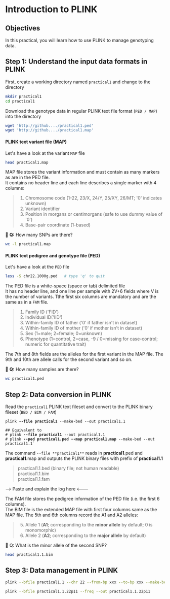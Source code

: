 # Introduction to PLINK

## Objectives
In this practical, you will learn how to use PLINK to manage genotyping data.

## Step 1: Understand the input data formats in PLINK
First, create a working directory named `practical1` and change to the directory
```bash
mkdir practical1
cd practical1
```
Download the genotype data in regular PLINK text file format (`PED / MAP`) into the directory
```bash
wget 'http://github..../practical1.ped'
wget 'http://github..../practical1.map'
```

#### PLINK text variant file (MAP)
Let's have a look at the variant `MAP` file
```bash
head practical1.map
```
MAP file stores the variant information and must contain as many markers as are in the PED file.<br>
It contains no header line and each line describes a single marker with 4 columns:

> 1. Chromosome code (1-22, 23/X, 24/Y, 25/XY, 26/MT; '0' indicates unknown)<br>
> 2. Variant identifier<br>
> 3. Position in morgans or centimorgans (safe to use dummy value of '0')<br>
> 4. Base-pair coordinate (1-based)

:green_book: **Q:** How many SNPs are there?
```bash
wc -l practical1.map
```

#### PLINK text pedigree and genotype file (PED)
Let's have a look at the `PED` file
```bash
less -S chr22.1000g.ped   # type 'q' to quit
```
The PED file is a white-space (space or tab) delimited file<br>
It has no header line, and one line per sample with 2V+6 fields where V is the number of variants. Tthe first six columns are mandatory and are the same as  in a `FAM` file. 

> 1. Family ID ('FID')<br>
> 2. Individual ID('IID')<br>
> 3. Within-family ID of father ('0' if father isn't in dataset)<br>
> 4. Within-family ID of mother ('0' if mother isn't in dataset)<br>
> 5. Sex (1=male; 2=female; 0=unknown)<br>
> 6. Phenotype (1=control, 2=case, -9 / 0=missing for case-control; numeric for quantitative trait)<br>

The 7th and 8th fields are the alleles for the first variant in the MAP file. The 9th and 10th are allele calls for the second variant and so on.

:green_book: **Q:** How many samples are there?
```bash
wc practical1.ped
```

## Step 2: Data conversion in PLINK
Read the `practical1` PLINK text fileset and convert to the PLINK binary fileset (`BED / BIM / FAM`)
<pre><code>plink <b>--file practical1</b> --make-bed --out practical1.1

## Equivalent to 
# plink <b>--file practical1</b> --out practical1.1
# plink <b>--ped practical1.ped --map practical1.map</b> --make-bed --out practical1.1`
</code></pre>
The command `--file **practical1**` reads in **practical1**.ped and **practical1**.map and outputs the PLINK binary files with prefix of **practical1.1**

> practical1.1.bed (binary file; not human readable)<br>
> practical1.1.bim <br>
> practical1.1.fam <br>

--> Paste and explain the log here <---

The FAM file stores the pedigree information of the PED file (i.e. the first 6 columns).<br>
The BIM file is the extended MAP file with first four columns same as the MAP file. The 5th and 6th columns record the A1 and A2 alleles:<br>

> 5. Allele 1 (**A1**; corresponding to the **minor allele** by default; 0 is monomorphic)<br>
> 6. Allele 2 (**A2**; corresponding to the **major allele** by default)<br>

📗 Q: What is the minor allele of the second SNP?
```bash
head practical1.1.bim
```

## Step 3: Data management in PLINK


```bash
plink --bfile practical1.1 --chr 22 --from-bp xxx --to-bp xxx --make-bed --out practical1.1.22p11
```

```bash
plink --bfile practical1.1.22p11 --freq --out practical1.1.22p11
```
